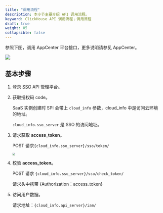 ```yaml
---
title: "调用流程"
description: 本小节主要介绍 API 调用流程。 
keyword: ClickHouse API 调用流程；调用流程
draft: true
weight: 05
collapsible: false
---
```


参照下图，调用 AppCenter 平台接口，更多说明请参见 AppCenter。

<img src="/appcenter/dev-platform/_images/um_spi_call.png">

## 基本步骤

1. 登录 [SSO](https://account.qingcloud.com/sso/oauth2) API 管理平台。
2. 获取授权码 code。

   SaaS 实例创建时 SPI 会带上 `cloud_info` 参数，cloud_info 中是访问云环境的地址。

   `cloud_info.sso_server` 是 SSO 的访问地址。

3. 请求获取 **access_token**。

   POST 请求`{cloud_info.sso_server}/sso/token/`

   <img src="/appcenter/dev-platform/_images/um_spi_token.png" style="zoom:50%;" />

4. 校验 **access_token**。

   POST 请求 `{cloud_info.sso_server}/sso/check_token/` 

   请求头中携带 {Authorization：access_token}

5. 访问用户数据。

   请求地址：`{cloud_info.api_server}/iam/` 
